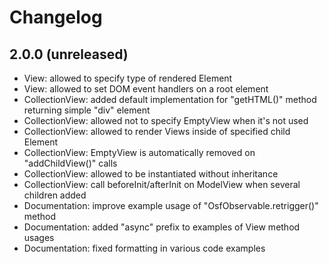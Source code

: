 # Changelog

## 2.0.0 (unreleased)

- View: allowed to specify type of rendered Element
- View: allowed to set DOM event handlers on a root element
- CollectionView: added default implementation for "getHTML()" method returning simple "div" element
- CollectionView: allowed not to specify EmptyView when it's not used
- CollectionView: allowed to render Views inside of specified child Element
- CollectionView: EmptyView is automatically removed on "addChildView()" calls
- CollectionView: allowed to be instantiated without inheritance
- CollectionView: call beforeInit/afterInit on ModelView when several children added
- Documentation: improve example usage of "OsfObservable.retrigger()" method
- Documentation: added "async" prefix to examples of View method usages
- Documentation: fixed formatting in various code examples
